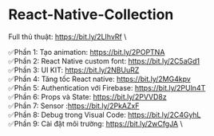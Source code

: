 # React-Native-Collection

Full thủ thuật: https://bit.ly/2LIhvRf \

✅Phần 1: Tạo animation: https://bit.ly/2POPTNA \
✅Phần 2: React Native custom font: https://bit.ly/2C5aGd1 \
✅Phần 3: UI KIT: https://bit.ly/2NBUuRZ \
✅Phần 4: Tăng tốc React native: https://bit.ly/2MG4kpv \
✅Phần 5: Authentication với Firebase: https://bit.ly/2PUln4T \
✅Phần 6: Props và State: https://bit.ly/2PVVD8z \
✅Phần 7: Sensor :https://bit.ly/2PkAZxF \
✅Phần 8: Debug trong Visual Code: https://bit.ly/2C4GyhL \
✅Phần 9: Cài đặt môi trường: https://bit.ly/2wCfgJA \
